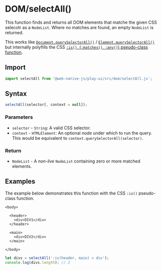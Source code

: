 # DOM/selectAll\(\)

This function finds and returns all DOM elements that matche the given CSS selecotr as a `NodeList`. Where no matches are found, an empty `NodeList` is returned.

This works like [`Document.querySelectorAll()`](https://developer.mozilla.org/en-US/docs/Web/API/Document/querySelectorAll) / [`Element.querySelectorAll()`](https://developer.mozilla.org/en-US/docs/Web/API/Element/querySelectorAll) but internally polyfills the CSS [`:is()`, \(`:matches()`, `:any()`\) pseudo-class function](https://developer.mozilla.org/en-US/docs/Web/API/CSS/:is).

## Import

```javascript
import selectAll from '@web-native-js/play-ui/src/dom/selectAll.js';
```

## Syntax

```javascript
selectAll(selector[, context = null]);
```

### Parameters

* `selector` - `String`: A valid CSS selector.
* `context` - `HTMLElement`: An optional _node_ under which to run the query. This would be equivalent to `context.querySelectorAll(selector)`.

### Return

* `NodeList` - A _non-live_ `NodeList` containing zero or more matched elements.

## Examples

The example below demonstrates this function with the CSS `:is()` pseudo-class function.

```markup
<body>

  <header>
    <div>DIV1</div>
  </header>

  <main>
    <div>DIV2</div>
  </main>

</body>
```

```javascript
let divs = selectAll(':is(header, main) > div');
console.log(divs.length); // 2
```

